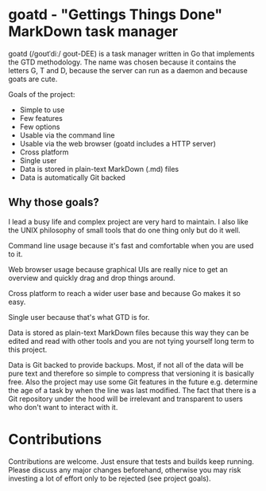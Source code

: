 # goatd - "Gettings Things Done" MarkDown task manager

goatd (/ɡoʊtˈdiː/ ɡoʊt-DEE) is a task manager written in Go that
implements the GTD methodology. The name was chosen because it contains the
letters G, T and D, because the server can run as a daemon and because goats
are cute.

Goals of the project:

* Simple to use
* Few features
* Few options
* Usable via the command line
* Usable via the web browser (goatd includes a HTTP server)
* Cross platform
* Single user
* Data is stored in plain-text MarkDown (.md) files
* Data is automatically Git backed

## Why those goals?

I lead a busy life and complex project are very hard to maintain. I also like
the UNIX philosophy of small tools that do one thing only but do it well.

Command line usage because it's fast and comfortable when you are used to it.

Web browser usage because graphical UIs are really nice to get an overview and
quickly drag and drop things around.

Cross platform to reach a wider user base and because Go makes it so easy.

Single user because that's what GTD is for.

Data is stored as plain-text MarkDown files because this way they can be edited
and read with other tools and you are not tying yourself long term to this
project.

Data is Git backed to provide backups. Most, if not all of the data will be
pure text and therefore so simple to compress that versioning it is basically
free. Also the project may use some Git features in the future e.g. determine
the age of a task by when the line was last modified. The fact that there is a
Git repository under the hood will be irrelevant and transparent to users who
don't want to interact with it.

# Contributions

Contributions are welcome. Just ensure that tests and builds keep running.
Please discuss any major changes beforehand, otherwise you may risk investing a
lot of effort only to be rejected (see project goals).
